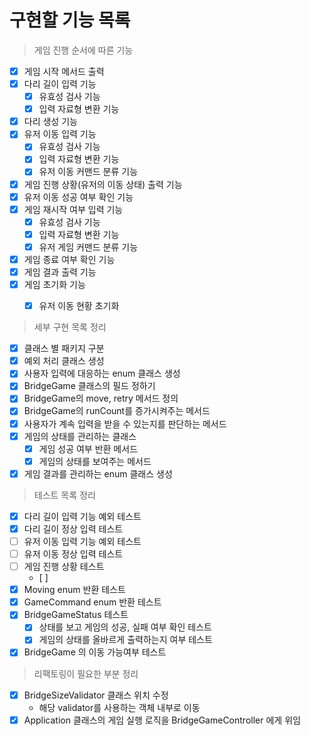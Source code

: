 # 구현할 기능 목록

> 게임 진행 순서에 따른 기능
- [x] 게임 시작 메서드 출력
- [x] 다리 길이 입력 기능
  - [x] 유효성 검사 기능
  - [x] 입력 자료형 변환 기능
- [x] 다리 생성 기능
- [x] 유저 이동 입력 기능
  - [x] 유효성 검사 기능
  - [x] 입력 자료형 변환 기능
  - [x] 유저 이동 커맨드 분류 기능
- [x] 게임 진행 상황(유저의 이동 상태) 출력 기능
- [x] 유저 이동 성공 여부 확인 기능
- [x] 게임 재시작 여부 입력 기능
  - [x] 유효성 검사 기능
  - [x] 입력 자료형 변환 기능
  - [x] 유저 게임 커맨드 분류 기능
- [x] 게임 종료 여부 확인 기능
- [x] 게임 결과 출력 기능
- [x] 게임 초기화 기능
  - [x] 유저 이동 현황 초기화


> 세부 구현 목록 정리
- [x] 클래스 별 패키지 구분
- [x] 예외 처리 클래스 생성
- [x] 사용자 입력에 대응하는 enum 클래스 생성
- [x] BridgeGame 클래스의 필드 정하기
- [x] BridgeGame의 move, retry 메서드 정의
- [x] BridgeGame의 runCount를 증가시켜주는 메서드
- [x] 사용자가 계속 입력을 받을 수 있는지를 판단하는 메서드
- [x] 게임의 상태를 관리하는 클래스
  - [x] 게임 성공 여부 반환 메서드
  - [x] 게임의 상태를 보여주는 메서드
- [x] 게임 결과를 관리하는 enum 클래스 생성

> 테스트 목록 정리
- [x] 다리 길이 입력 기능 예외 테스트
- [x] 다리 길이 정상 입력 테스트
- [ ] 유저 이동 입력 기능 예외 테스트
- [ ] 유저 이동 정상 입력 테스트
- [ ] 게임 진행 상황 테스트
  - [ ]
- [x] Moving enum 반환 테스트
- [x] GameCommand enum 반환 테스트
- [x] BridgeGameStatus 테스트
  - [x] 상태를 보고 게임의 성공, 실패 여부 확인 테스트
  - [x] 게임의 상태를 올바르게 출력하는지 여부 테스트
- [x] BridgeGame 의 이동 가능여부 테스트

> 리팩토링이 필요한 부분 정리
- [x] BridgeSizeValidator 클래스 위치 수정
  - 해당 validator를 사용하는 객체 내부로 이동
- [x] Application 클래스의 게임 실행 로직을 BridgeGameController 에게 위임